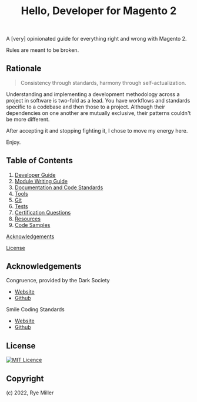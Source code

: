 <h1 align="center">Hello, Developer for Magento 2</h1>
<br />

A [very] opinionated guide for everything right and wrong with Magento 2.

Rules are meant to be broken.


Rationale
---------

> Consistency through standards, harmony through self-actualization.

Understanding and implementing a development methodology across a project in 
software is two-fold as a lead. You have workflows and standards specific to a 
codebase and then those to a project. Although their dependencies on one another 
are mutually exclusive, their patterns couldn't be more different.

After accepting it and stopping fighting it, I chose to move my energy here.

Enjoy.


Table of Contents
-----------------

 1. [Developer Guide](doc/DeveloperGuide.md)
 2. [Module Writing Guide](doc/ModuleGuide.md)
 3. [Documentation and Code Standards](doc/CodeGuide.md)
 4. [Tools](doc/ToolGuide.md)
 5. [Git](doc/04-GitGuide.md)
 6. [Tests](doc/Testing.md)
 7. [Certification Questions](doc/DeveloperQuestions.md)
 8. [Resources](doc/06-Resources.md)
 9. [Code Samples](doc/Snippets.md)

[Acknowledgements](#Acknowledgements)

[License](#License)


Acknowledgements
----------------

Congruence, provided by the Dark Society
 * [Website](https://github.com/thedarksociety/congruence-standard)
 * [Github](https://github.com/thedarksociety)
 
Smile Coding Standards
 * [Website](www.github.com)
 * [Github](github.com)


License
-------
[![MIT Licence](https://badges.frapsoft.com/os/mit/mit.svg?v=103)](https://opensource.org/licenses/mit-license.php)


Copyright
---------
(c) 2022, Rye Miller
